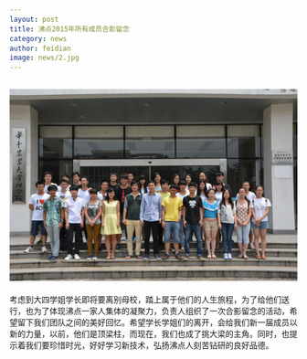 ```yaml
---
layout: post
title: 沸点2015年所有成员合影留念
category: news
author: feidian
image: news/2.jpg
---
```


![](/public/img/news/2.jpg)   
---
考虑到大四学姐学长即将要离别母校，踏上属于他们的人生旅程，为了给他们送行，也为了体现沸点一家人集体的凝聚力，负责人组织了一次合影留念的活动，希望留下我们团队之间的美好回忆。希望学长学姐们的离开，会给我们新一届成员以新的力量，以前，他们是顶梁柱，而现在，我们也成了挑大梁的主角。同时，也提示着我们要珍惜时光，好好学习新技术，弘扬沸点人刻苦钻研的良好品德。
